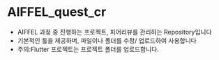# AIFFEL_quest_cr

- AIFFEL 과정 중 진행하는 프로젝트, 피어리뷰를 관리하는 Repository입니다
- 기본적인 틀을 제공하며, 파일이나 폴더를 수정/ 업로드하여 사용합니다
- 주의:Flutter 프로젝트는 프로젝트 폴더를 업로드합니다.


